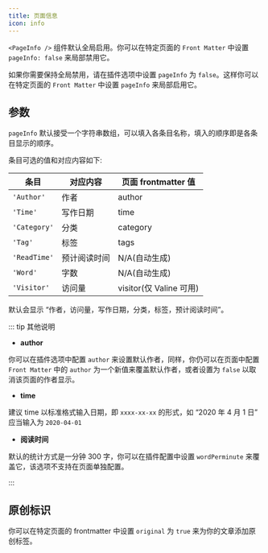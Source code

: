 ```yaml
---
title: 页面信息
icon: info
---
```


`<PageInfo />` 组件默认全局启用。你可以在特定页面的 `Front Matter` 中设置 `pageInfo: false` 来局部禁用它。

如果你需要保持全局禁用，请在插件选项中设置 `pageInfo` 为 `false`。这样你可以在特定页面的 `Front Matter` 中设置 `pageInfo` 来局部启用它。

## 参数

`pageInfo` 默认接受一个字符串数组，可以填入各条目名称，填入的顺序即是各条目显示的顺序。

条目可选的值和对应内容如下:

| 条目         | 对应内容     | 页面 frontmatter 值     |
| ------------ | ------------ | ----------------------- |
| `'Author'`   | 作者         | author                  |
| `'Time'`     | 写作日期     | time                    |
| `'Category'` | 分类         | category                |
| `'Tag'`      | 标签         | tags                    |
| `'ReadTime'` | 预计阅读时间 | N/A(自动生成)           |
| `'Word'`     | 字数         | N/A(自动生成)           |
| `'Visitor'`  | 访问量       | visitor(仅 Valine 可用) |

默认会显示 “作者，访问量，写作日期，分类，标签，预计阅读时间”。

::: tip 其他说明

- **author**

你可以在插件选项中配置 `author` 来设置默认作者，同样，你仍可以在页面中配置 `Front Matter` 中的 `author` 为一个新值来覆盖默认作者，或者设置为 `false` 以取消该页面的作者显示。

- **time**

建议 time 以标准格式输入日期，即 `xxxx-xx-xx` 的形式，如 “2020 年 4 月 1 日” 应当输入为 `2020-04-01`

- **阅读时间**

默认的统计方式是一分钟 300 字，你可以在插件配置中设置 `wordPerminute` 来覆盖它，该选项不支持在页面单独配置。

:::

## 原创标识

你可以在特定页面的 frontmatter 中设置 `original` 为 `true` 来为你的文章添加原创标签。
